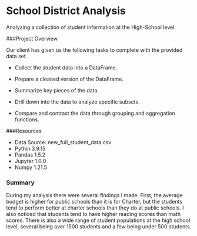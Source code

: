 # School District Analysis

Analyzing a collection of student information at the High-School level.

###Project Overview

Our client has given us the following tasks to complete with the provided data set.

- Collect the student data into a DataFrame.

- Prepare a cleaned version of the DataFrame.

- Summarize key pieces of the data.

- Drill down into the data to analyze specific subsets.

- Compare and contrast the data through grouping and aggregation functions.

###Resources

- Data Source: new_full_student_data.csv
- Pythin 3.9.15
- Pandas 1.5.2
- Jupyter 1.0.0
- Numpy 1.21.5

### Summary 

During my analysis there were several findings I made. First, the average budget is higher for public schools than it is for Charter, but the students tend to perform better at charter schools than they do at public schools. I also noticed that students tend to have higher reading scores than math scores. There is also a wide range of student populations at the high school level, several being over 1500 students and a few being under 500 students. 